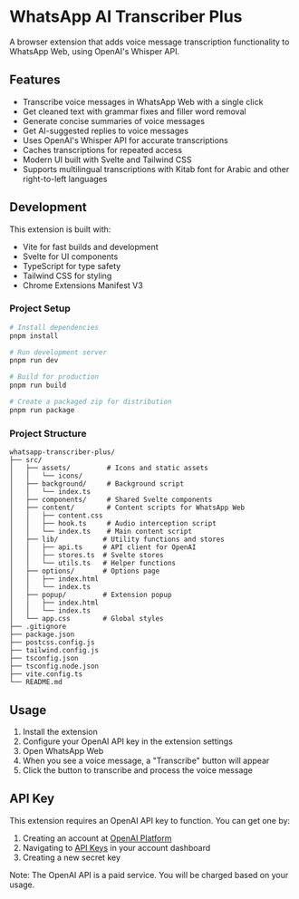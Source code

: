 # WhatsApp AI Transcriber Plus

A browser extension that adds voice message transcription functionality to WhatsApp Web, using OpenAI's Whisper API.

## Features

- Transcribe voice messages in WhatsApp Web with a single click
- Get cleaned text with grammar fixes and filler word removal
- Generate concise summaries of voice messages
- Get AI-suggested replies to voice messages
- Uses OpenAI's Whisper API for accurate transcriptions
- Caches transcriptions for repeated access
- Modern UI built with Svelte and Tailwind CSS
- Supports multilingual transcriptions with Kitab font for Arabic and other right-to-left languages

## Development

This extension is built with:

- Vite for fast builds and development
- Svelte for UI components
- TypeScript for type safety
- Tailwind CSS for styling
- Chrome Extensions Manifest V3

### Project Setup

```bash
# Install dependencies
pnpm install

# Run development server
pnpm run dev

# Build for production
pnpm run build

# Create a packaged zip for distribution
pnpm run package
```

### Project Structure

```
whatsapp-transcriber-plus/
├── src/
│   ├── assets/         # Icons and static assets
│   │   └── icons/
│   ├── background/     # Background script
│   │   └── index.ts
│   ├── components/     # Shared Svelte components
│   ├── content/        # Content scripts for WhatsApp Web
│   │   ├── content.css
│   │   ├── hook.ts     # Audio interception script
│   │   └── index.ts    # Main content script
│   ├── lib/           # Utility functions and stores
│   │   ├── api.ts     # API client for OpenAI
│   │   ├── stores.ts  # Svelte stores
│   │   └── utils.ts   # Helper functions
│   ├── options/       # Options page
│   │   ├── index.html
│   │   └── index.ts
│   ├── popup/         # Extension popup
│   │   ├── index.html
│   │   └── index.ts
│   └── app.css        # Global styles
├── .gitignore
├── package.json
├── postcss.config.js
├── tailwind.config.js
├── tsconfig.json
├── tsconfig.node.json
├── vite.config.ts
└── README.md
```

## Usage

1. Install the extension
2. Configure your OpenAI API key in the extension settings
3. Open WhatsApp Web
4. When you see a voice message, a "Transcribe" button will appear
5. Click the button to transcribe and process the voice message

## API Key

This extension requires an OpenAI API key to function. You can get one by:

1. Creating an account at [OpenAI Platform](https://platform.openai.com/signup)
2. Navigating to [API Keys](https://platform.openai.com/api-keys) in your account dashboard
3. Creating a new secret key

Note: The OpenAI API is a paid service. You will be charged based on your usage.
